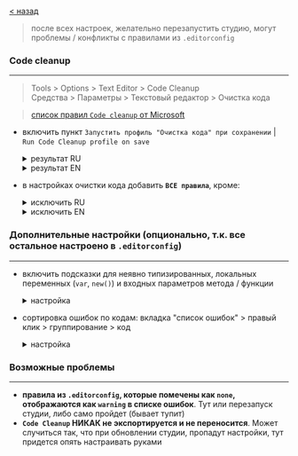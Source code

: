 [< назад][0]

> после всех настроек, желательно перезапустить студию, могут проблемы / конфликты с правилами из `.editorconfig`

### Code cleanup

<hr/>

> Tools > Options > Text Editor > Code Cleanup  
> Средства > Параметры > Текстовый редактор > Очистка кода

> [список правил `Code cleanup` от Microsoft][1]

-   включить пункт `Запустить профиль "Очистка кода" при сохранении` | `Run Code Cleanup profile on save`
    <details close>
      <summary>результат RU</summary>
      
      ![image](../../Resources/code-cleanup-on-save-ru.png)
    </details>
    <details close>
      <summary>результат EN</summary>
      
      ![image](../../Resources/code-cleanup-on-save-en.png)
    </details>

-   в настройках очистки кода добавить **`ВСЕ правила`**, кроме:
    <details close>
      <summary>исключить RU</summary>
      
      ![image](../../Resources/code-cleanup-rules-ru.png)
    </details>
    <details close>
      <summary>исключить EN</summary>
      
      ![image](../../Resources/code-cleanup-rules-en.png)
    </details>

### Дополнительные настройки (опционально, т.к. все остальное настроено в `.editorconfig`)

<hr/>

-   включить подсказки для неявно типизированных, локальных переменных (`var`, `new()`) и входных параметров метода / функции
    <details close>
      <summary>настройка</summary>
      
      ![image](../../Resources/visual-studio-parameters.png)  
      ![image](../../Resources/visual-studio-parameters-example.png)
    </details>

-   сортировка ошибок по кодам: вкладка "список ошибок" > правый клик > группирование > код
    <details close>
      <summary>настройка</summary>
      
      ![image](../../Resources/visual-studio-sort-list-errors.png)
    </details>

### Возможные проблемы

<hr/>

-   **правила из `.editorconfig`, которые помечены как `none`, отображаются как `warning` в списке ошибок**. Тут или перезапуск студии, либо само пройдет (бывает тупит)
-   **`Code Cleanup` НИКАК не экспортируется и не переносится**. Может случиться так, что при обновлении студии, пропадут настройки, тут придется опять настраивать руками

[0]: ./README.md
[1]: https://learn.microsoft.com/en-us/visualstudio/ide/code-styles-and-code-cleanup?view=vs-2022#code-cleanup-settings

